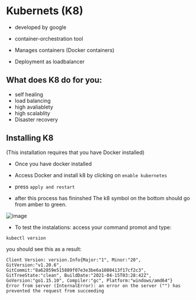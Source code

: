# Kubernets (K8)
- developed by google
- container-orchestration tool
- Manages containers (Docker containers)

- Deployment as loadbalancer 
## What does K8 do for you:
- self healing 
- load balancing 
- high avaliablety 
- high scalablity 
- Disaster recovery 


## Installing K8
(This installation requires that you have Docker installed)

- Once you have docker installed 

- Access Docker and install k8 by clicking on `enable kubernetes` 
- press `apply and restart`
- after this process has fininshed The k8 symbol on the bottom should go from amber to green.  

![image](https://birthday.play-with-docker.com/images/kubernetes-docker-desktop/settings-kubernetes.png)


- To test the instalations:
access your command promot and type: 
```
kubectl version
```
you should see this as a result:

```
Client Version: version.Info{Major:"1", Minor:"20", GitVersion:"v1.20.6", GitCommit:"8a62859e515889f07e3e3be6a1080413f17cf2c3", GitTreeState:"clean", BuildDate:"2021-04-15T03:28:42Z", GoVersion:"go1.15.10", Compiler:"gc", Platform:"windows/amd64"}
Error from server (InternalError): an error on the server ("") has prevented the request from succeeding
```